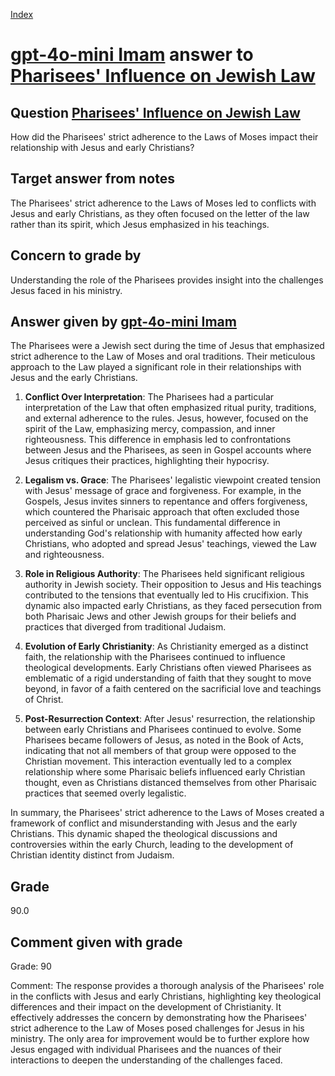 
[Index](../../index.md)
# [gpt-4o-mini Imam](../../answering_models/gpt-4o-mini_Imam.md) answer to [Pharisees' Influence on Jewish Law](../../questions/Pharisees'_Influence_on_Jewish_Law.md)

## Question [Pharisees' Influence on Jewish Law](../../questions/Pharisees'_Influence_on_Jewish_Law.md)
How did the Pharisees' strict adherence to the Laws of Moses impact their relationship with Jesus and early Christians?

## Target answer from notes
The Pharisees' strict adherence to the Laws of Moses led to conflicts with Jesus and early Christians, as they often focused on the letter of the law rather than its spirit, which Jesus emphasized in his teachings.

## Concern to grade by
Understanding the role of the Pharisees provides insight into the challenges Jesus faced in his ministry.

## Answer given by [gpt-4o-mini Imam](../../answering_models/gpt-4o-mini_Imam.md)
The Pharisees were a Jewish sect during the time of Jesus that emphasized strict adherence to the Law of Moses and oral traditions. Their meticulous approach to the Law played a significant role in their relationships with Jesus and the early Christians.

1. **Conflict Over Interpretation**: The Pharisees had a particular interpretation of the Law that often emphasized ritual purity, traditions, and external adherence to the rules. Jesus, however, focused on the spirit of the Law, emphasizing mercy, compassion, and inner righteousness. This difference in emphasis led to confrontations between Jesus and the Pharisees, as seen in Gospel accounts where Jesus critiques their practices, highlighting their hypocrisy.

2. **Legalism vs. Grace**: The Pharisees' legalistic viewpoint created tension with Jesus' message of grace and forgiveness. For example, in the Gospels, Jesus invites sinners to repentance and offers forgiveness, which countered the Pharisaic approach that often excluded those perceived as sinful or unclean. This fundamental difference in understanding God's relationship with humanity affected how early Christians, who adopted and spread Jesus' teachings, viewed the Law and righteousness.

3. **Role in Religious Authority**: The Pharisees held significant religious authority in Jewish society. Their opposition to Jesus and His teachings contributed to the tensions that eventually led to His crucifixion. This dynamic also impacted early Christians, as they faced persecution from both Pharisaic Jews and other Jewish groups for their beliefs and practices that diverged from traditional Judaism.

4. **Evolution of Early Christianity**: As Christianity emerged as a distinct faith, the relationship with the Pharisees continued to influence theological developments. Early Christians often viewed Pharisees as emblematic of a rigid understanding of faith that they sought to move beyond, in favor of a faith centered on the sacrificial love and teachings of Christ.

5. **Post-Resurrection Context**: After Jesus' resurrection, the relationship between early Christians and Pharisees continued to evolve. Some Pharisees became followers of Jesus, as noted in the Book of Acts, indicating that not all members of that group were opposed to the Christian movement. This interaction eventually led to a complex relationship where some Pharisaic beliefs influenced early Christian thought, even as Christians distanced themselves from other Pharisaic practices that seemed overly legalistic.

In summary, the Pharisees' strict adherence to the Laws of Moses created a framework of conflict and misunderstanding with Jesus and the early Christians. This dynamic shaped the theological discussions and controversies within the early Church, leading to the development of Christian identity distinct from Judaism.

## Grade
90.0

## Comment given with grade
Grade: 90

Comment: The response provides a thorough analysis of the Pharisees' role in the conflicts with Jesus and early Christians, highlighting key theological differences and their impact on the development of Christianity. It effectively addresses the concern by demonstrating how the Pharisees' strict adherence to the Law of Moses posed challenges for Jesus in his ministry. The only area for improvement would be to further explore how Jesus engaged with individual Pharisees and the nuances of their interactions to deepen the understanding of the challenges faced.

